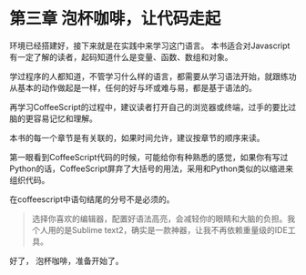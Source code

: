 # 第三章 泡杯咖啡，让代码走起

环境已经搭建好，接下来就是在实践中来学习这门语言。
本书适合对Javascript有一定了解的读者，起码知道什么是变量、函数、数组和对象。

学过程序的人都知道，不管学习什么样的语言，都需要从学习语法开始，就跟练功从基本的动作做起是一样，任何的好与坏或难与易，都是基于语法的。

再学习CoffeeScript的过程中，建议读者打开自己的浏览器或终端，过手的要比过脑的更容易记忆和理解。

本书的每一个章节是有关联的，如果时间允许，建议按章节的顺序来读。

第一眼看到CoffeeScript代码的时候，可能给你有种熟悉的感觉，如果你有写过Python的话，CoffeeScript屏弃了大括号的用法，采用和Python类似的以缩进来组织代码。

在coffeescript中语句结尾的分号不是必须的。

> 选择你喜欢的编辑器，配置好语法高亮，会减轻你的眼睛和大脑的负担。我个人用的是Sublime text2，确实是一款神器，让我不再依赖重量级的IDE工具。

好了， 泡杯咖啡，准备开始了。
